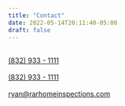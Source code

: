 ```yaml
---
title: "Contact"
date: 2022-05-14T20:11:40-05:00
draft: false
---
```


<br>
<div>
<a class="contact-link" href="sms:+1 (832) 933-1111">
<i class="fa-solid fa-comment-sms"></i> (832) 933 - 1111</a>
</div>
<br>
<div   >
<a class="contact-link" href="tel:+1 (832) 933-1111">
  <i class="fa-solid fa-square-phone"></i> (832) 933 - 1111</a>
</div>
<br>
<div>
<a class="contact-link" href="mailto:ryan@rarhomeinspections.com">
  <i class=“fa-solid fa-envelope”></i> ryan@rarhomeinspections.com</a>
</div>